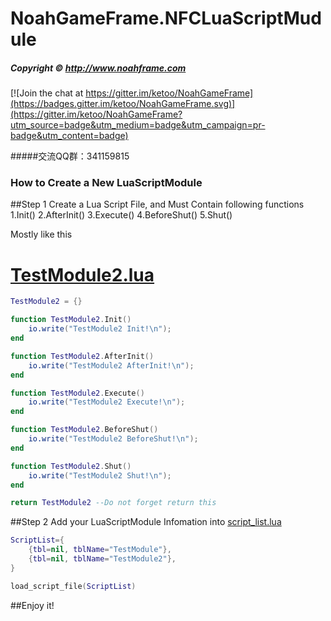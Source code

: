 # NoahGameFrame.NFCLuaScriptMudule
##### Copyright © http://www.noahframe.com

[![Join the chat at https://gitter.im/ketoo/NoahGameFrame](https://badges.gitter.im/ketoo/NoahGameFrame.svg)](https://gitter.im/ketoo/NoahGameFrame?utm_source=badge&utm_medium=badge&utm_campaign=pr-badge&utm_content=badge)

#####交流QQ群：341159815

### How to Create a New LuaScriptModule

##Step 1
Create a Lua Script File, and Must Contain following functions
1.Init()
2.AfterInit()
3.Execute()
4.BeforeShut()
5.Shut()

Mostly like this
# [TestModule2.lua](https://github.com/ketoo/NoahGameFrame/tree/develop/_Out/Server/NFDataCfg/ScriptModule/TestModule2.lua)

```lua
TestModule2 = {}

function TestModule2.Init()
    io.write("TestModule2 Init!\n");
end

function TestModule2.AfterInit()
    io.write("TestModule2 AfterInit!\n");
end

function TestModule2.Execute()
    io.write("TestModule2 Execute!\n");
end

function TestModule2.BeforeShut()
    io.write("TestModule2 BeforeShut!\n");
end

function TestModule2.Shut()
    io.write("TestModule2 Shut!\n");
end

return TestModule2 --Do not forget return this
```
##Step 2
Add your LuaScriptModule Infomation into [script_list.lua](https://github.com/ketoo/NoahGameFrame/tree/develop/_Out/Server/NFDataCfg/ScriptModule/script_list.lua)
```lua
ScriptList={
    {tbl=nil, tblName="TestModule"},
    {tbl=nil, tblName="TestModule2"},
}

load_script_file(ScriptList)
```
##Enjoy it!
